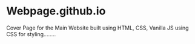 # Webpage.github.io


Cover Page for the Main Website built using HTML, CSS, Vanilla JS using CSS for styling........
